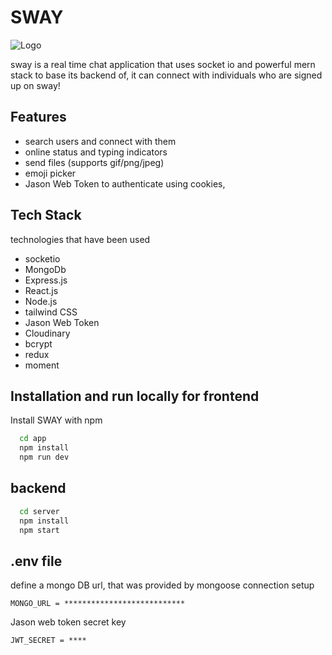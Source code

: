 
# SWAY
![Logo](https://imgtr.ee/images/2023/10/23/14cde60510757789286b05a046db61ec.png)

sway is a real time chat application that uses socket io and powerful mern stack to base its backend of, it can connect with individuals who are signed up on sway!




## Features

- search users and connect with them
- online status and typing indicators
- send files (supports gif/png/jpeg)
- emoji picker
- Jason Web Token to authenticate using cookies,


## Tech Stack

technologies that have been used

- socketio
- MongoDb
- Express.js
- React.js
- Node.js
- tailwind CSS
- Jason Web Token
- Cloudinary
- bcrypt
- redux
- moment

## Installation and run locally for frontend

Install SWAY with npm

```bash
  cd app
  npm install   
  npm run dev
```


## backend

```bash  
  cd server
  npm install 
  npm start
```
## .env file


define a mongo DB url, that was provided by mongoose connection setup

```
MONGO_URL = ***************************
```

Jason web token secret key
```
JWT_SECRET = ****
```